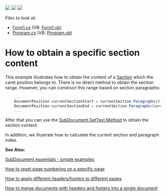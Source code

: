 <!-- default badges list -->
![](https://img.shields.io/endpoint?url=https://codecentral.devexpress.com/api/v1/VersionRange/128610891/13.1.5%2B)
[![](https://img.shields.io/badge/Open_in_DevExpress_Support_Center-FF7200?style=flat-square&logo=DevExpress&logoColor=white)](https://supportcenter.devexpress.com/ticket/details/E4682)
[![](https://img.shields.io/badge/📖_How_to_use_DevExpress_Examples-e9f6fc?style=flat-square)](https://docs.devexpress.com/GeneralInformation/403183)
<!-- default badges end -->
<!-- default file list -->
*Files to look at*:

* [Form1.cs](./CS/Form1.cs) (VB: [Form1.vb](./VB/Form1.vb))
* [Program.cs](./CS/Program.cs) (VB: [Program.vb](./VB/Program.vb))
<!-- default file list end -->
# How to obtain a specific section content


<p>This example illustrates how to obtain the content of a <a href="http://documentation.devexpress.com/#CoreLibraries/clsDevExpressXtraRichEditAPINativeSectiontopic">Section</a> which the caret position belongs to. There is no direct method to obtain the section range. However, you can construct this range based on section paragraphs:</p><p></p>

```cs
    ...
    DocumentPosition currentSectionStart = currentSection.Paragraphs[0].Range.Start;
    DocumentPosition currentSectionEnd = currentSection.Paragraphs[currentSection.Paragraphs.Count - 1].Range.End;
    ...
```

<p></p><p>After that you can use the <a href="http://documentation.devexpress.com/#CoreLibraries/DevExpressXtraRichEditAPINativeSubDocument_GetTexttopic1005">SubDocument.GetText Method</a> to obtain the section content.</p><p></p><p>In addition, we illustrate how to calculate the current section and paragraph index.</p><p></p><p><strong>See Also:</strong></p><p><a href="https://www.devexpress.com/Support/Center/p/E2265">SubDocument essentials - simple examples</a></p><p><a href="https://www.devexpress.com/Support/Center/p/E3491">How to reset page numbering on a specific page</a></p><p><a href="https://www.devexpress.com/Support/Center/p/E3492">How to apply different headers/footers to different pages</a></p><p><a href="https://www.devexpress.com/Support/Center/p/E4404">How to merge documents with headers and footers into a single document</a></p>

<br/>


